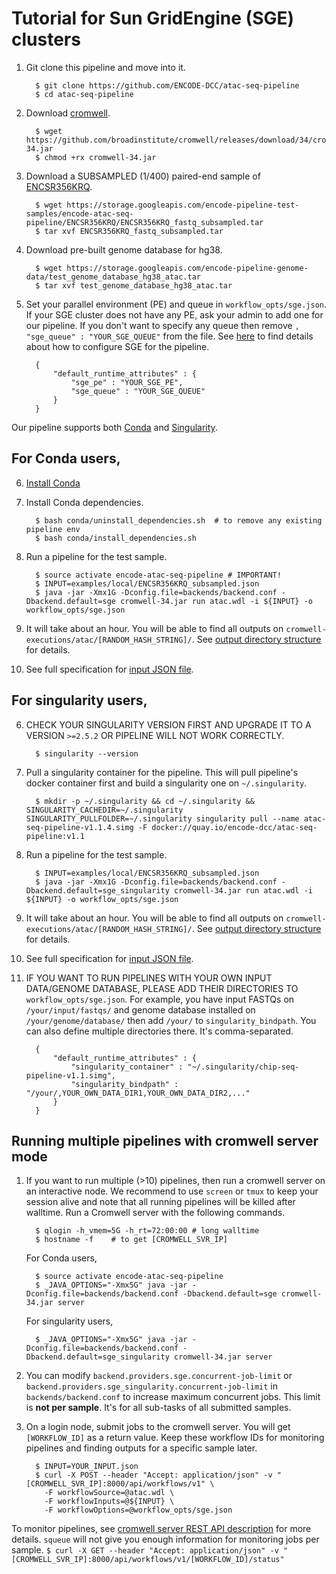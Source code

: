 Tutorial for Sun GridEngine (SGE) clusters
==========================================

1. Git clone this pipeline and move into it.
    ```
      $ git clone https://github.com/ENCODE-DCC/atac-seq-pipeline
      $ cd atac-seq-pipeline
    ```

2. Download [cromwell](https://github.com/broadinstitute/cromwell).
    ```
      $ wget https://github.com/broadinstitute/cromwell/releases/download/34/cromwell-34.jar
      $ chmod +rx cromwell-34.jar
    ```

3. Download a SUBSAMPLED (1/400) paired-end sample of [ENCSR356KRQ](https://www.encodeproject.org/experiments/ENCSR356KRQ/).
    ```
      $ wget https://storage.googleapis.com/encode-pipeline-test-samples/encode-atac-seq-pipeline/ENCSR356KRQ/ENCSR356KRQ_fastq_subsampled.tar
      $ tar xvf ENCSR356KRQ_fastq_subsampled.tar
    ```

4. Download pre-built genome database for hg38.
    ```
      $ wget https://storage.googleapis.com/encode-pipeline-genome-data/test_genome_database_hg38_atac.tar
      $ tar xvf test_genome_database_hg38_atac.tar
    ```

5. Set your parallel environment (PE) and queue in `workflow_opts/sge.json`. If your SGE cluster does not have any PE, ask your admin to add one for our pipeline. If you don't want to specify any queue then remove `, "sge_queue" : "YOUR_SGE_QUEUE"` from the file. See [here](how_to_config_sge.md) to find details about how to configure SGE for the pipeline.
    ```
      {
          "default_runtime_attributes" : {
              "sge_pe" : "YOUR_SGE_PE",
              "sge_queue" : "YOUR_SGE_QUEUE"
          }
      }
    ```

Our pipeline supports both [Conda](https://conda.io/docs/) and [Singularity](https://singularity.lbl.gov/).

## For Conda users,

6. [Install Conda](https://conda.io/miniconda.html)

7. Install Conda dependencies.
    ```
      $ bash conda/uninstall_dependencies.sh  # to remove any existing pipeline env
      $ bash conda/install_dependencies.sh
    ```

8. Run a pipeline for the test sample.
    ```
      $ source activate encode-atac-seq-pipeline # IMPORTANT!
      $ INPUT=examples/local/ENCSR356KRQ_subsampled.json
      $ java -jar -Xmx1G -Dconfig.file=backends/backend.conf -Dbackend.default=sge cromwell-34.jar run atac.wdl -i ${INPUT} -o workflow_opts/sge.json
    ```

9. It will take about an hour. You will be able to find all outputs on `cromwell-executions/atac/[RANDOM_HASH_STRING]/`. See [output directory structure](output.md) for details.

10. See full specification for [input JSON file](input.md).

## For singularity users,

6. CHECK YOUR SINGULARITY VERSION FIRST AND UPGRADE IT TO A VERSION `>=2.5.2` OR PIPELINE WILL NOT WORK CORRECTLY.
    ```
      $ singularity --version
    ```

7. Pull a singularity container for the pipeline. This will pull pipeline's docker container first and build a singularity one on `~/.singularity`.
    ```
      $ mkdir -p ~/.singularity && cd ~/.singularity && SINGULARITY_CACHEDIR=~/.singularity SINGULARITY_PULLFOLDER=~/.singularity singularity pull --name atac-seq-pipeline-v1.1.4.simg -F docker://quay.io/encode-dcc/atac-seq-pipeline:v1.1
    ```

8. Run a pipeline for the test sample.
    ```
      $ INPUT=examples/local/ENCSR356KRQ_subsampled.json
      $ java -jar -Xmx1G -Dconfig.file=backends/backend.conf -Dbackend.default=sge_singularity cromwell-34.jar run atac.wdl -i ${INPUT} -o workflow_opts/sge.json
    ```

9. It will take about an hour. You will be able to find all outputs on `cromwell-executions/atac/[RANDOM_HASH_STRING]/`. See [output directory structure](output.md) for details.

10. See full specification for [input JSON file](input.md).

11. IF YOU WANT TO RUN PIPELINES WITH YOUR OWN INPUT DATA/GENOME DATABASE, PLEASE ADD THEIR DIRECTORIES TO `workflow_opts/sge.json`. For example, you have input FASTQs on `/your/input/fastqs/` and genome database installed on `/your/genome/database/` then add `/your/` to `singularity_bindpath`. You can also define multiple directories there. It's comma-separated.
    ```
      {
          "default_runtime_attributes" : {
              "singularity_container" : "~/.singularity/chip-seq-pipeline-v1.1.simg",
              "singularity_bindpath" : "/your/,YOUR_OWN_DATA_DIR1,YOUR_OWN_DATA_DIR2,..."
          }
      }
    ```

## Running multiple pipelines with cromwell server mode

1. If you want to run multiple (>10) pipelines, then run a cromwell server on an interactive node. We recommend to use `screen` or `tmux` to keep your session alive and note that all running pipelines will be killed after walltime. Run a Cromwell server with the following commands.
    ```
      $ qlogin -h_vmem=5G -h_rt=72:00:00 # long walltime      
      $ hostname -f    # to get [CROMWELL_SVR_IP]
    ```

    For Conda users,
    ```
      $ source activate encode-atac-seq-pipeline
      $ _JAVA_OPTIONS="-Xmx5G" java -jar -Dconfig.file=backends/backend.conf -Dbackend.default=sge cromwell-34.jar server
    ```
    For singularity users,
    ```
      $ _JAVA_OPTIONS="-Xmx5G" java -jar -Dconfig.file=backends/backend.conf -Dbackend.default=sge_singularity cromwell-34.jar server
    ```

2. You can modify `backend.providers.sge.concurrent-job-limit` or `backend.providers.sge_singularity.concurrent-job-limit` in `backends/backend.conf` to increase maximum concurrent jobs. This limit is **not per sample**. It's for all sub-tasks of all submitted samples.

3. On a login node, submit jobs to the cromwell server. You will get `[WORKFLOW_ID]` as a return value. Keep these workflow IDs for monitoring pipelines and finding outputs for a specific sample later.  
    ```  
      $ INPUT=YOUR_INPUT.json
      $ curl -X POST --header "Accept: application/json" -v "[CROMWELL_SVR_IP]:8000/api/workflows/v1" \
        -F workflowSource=@atac.wdl \
        -F workflowInputs=@${INPUT} \
        -F workflowOptions=@workflow_opts/sge.json
    ```

  To monitor pipelines, see [cromwell server REST API description](http://cromwell.readthedocs.io/en/develop/api/RESTAPI/#cromwell-server-rest-api>) for more details. `squeue` will not give you enough information for monitoring jobs per sample.
    ```
      $ curl -X GET --header "Accept: application/json" -v "[CROMWELL_SVR_IP]:8000/api/workflows/v1/[WORKFLOW_ID]/status"
    ```

